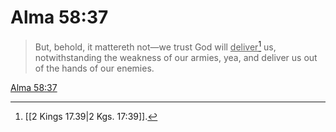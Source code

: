 # Alma 58:37

> But, behold, it mattereth not—we trust God will <u>deliver</u>[^a] us, notwithstanding the weakness of our armies, yea, and deliver us out of the hands of our enemies.

[Alma 58:37](https://www.churchofjesuschrist.org/study/scriptures/bofm/alma/58?lang=eng&id=p37#p37)


[^a]: [[2 Kings 17.39|2 Kgs. 17:39]].  
